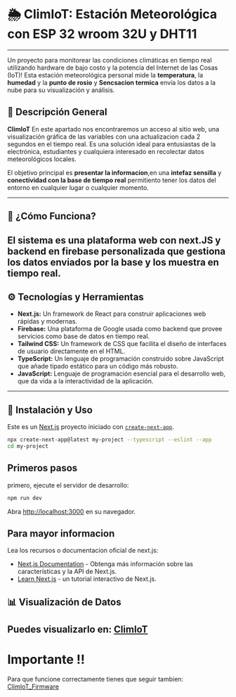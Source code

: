 # 🌦️ ClimIoT: Estación Meteorológica con ESP 32 wroom 32U y DHT11
---

Un proyecto para monitorear las condiciones climáticas en tiempo real utilizando hardware de bajo costo y la potencia del Internet de las Cosas (IoT)! Esta estación meteorológica personal mide la **temperatura**, la **humedad** y la **punto de rosio** y **Sencsacion termica** envía los datos a la nube para su visualización y análisis.

## 📝 Descripción General

**ClimIoT**  En este apartado nos encontraremos un acceso al sitio web, una visualización gráfica de las variables con una actualizacion cada 2 segundos en el tiempo real. Es una solución ideal para entusiastas de la electrónica, estudiantes y cualquiera interesado en recolectar datos meteorológicos locales.

El objetivo principal es **presentar la informacion**,en una **intefaz sensilla** y **conectividad con la base de tiempo real**  permitiento tener los datos del entorno en cualquier lugar o cualquier momento.

***

## 🧠 ¿Cómo Funciona?
El sistema es una plataforma web con next.JS y backend en firebase  personalizada que gestiona los datos enviados por la base y los muestra en tiempo real.
---

## ⚙️ Tecnologías y Herramientas

* **Next.js:** Un framework de React para construir aplicaciones web rápidas y modernas.
* **Firebase:** Una plataforma de Google usada como backend que provee servicios como base de datos en tiempo real.
* **Tailwind CSS:** Un framework de CSS que facilita el diseño de interfaces de usuario directamente en el HTML.
* **TypeScript:** Un lenguaje de programación construido sobre JavaScript que añade tipado estático para un código más robusto.
* **JavaScript:** Lenguaje de programación esencial para el desarrollo web, que da vida a la interactividad de la aplicación.

---
## 🚀 Instalación y Uso
Este es un [Next.js](https://nextjs.org) proyecto iniciado con [`create-next-app`](https://tailwindcss.com/docs/installation/framework-guides/nextjs).

```bash
npx create-next-app@latest my-project --typescript --eslint --app
cd my-project
```
## Primeros pasos

primero, ejecute el servidor de desarrollo:

```bash
npm run dev

```

Abra [http://localhost:3000](http://localhost:3000) en su navegador.



## Para mayor informacion

Lea los recursos o documentacion oficial de next.js:

- [Next.js Documentation](https://nextjs.org/docs) - Obtenga más información sobre las características y la API de Next.js.
- [Learn Next.js](https://nextjs.org/learn) -  un tutorial interactivo de Next.js.

## 📊 Visualización de Datos

Puedes visualizarlo en: [ClimIoT](https://climiot.netlify.app/)
---
# Importante !!
Para que funcione correctamente tienes que seguir tambien:  [ClimIoT_Firmware](https://github.com/DeadZerok/ClimIoT_firmware)
